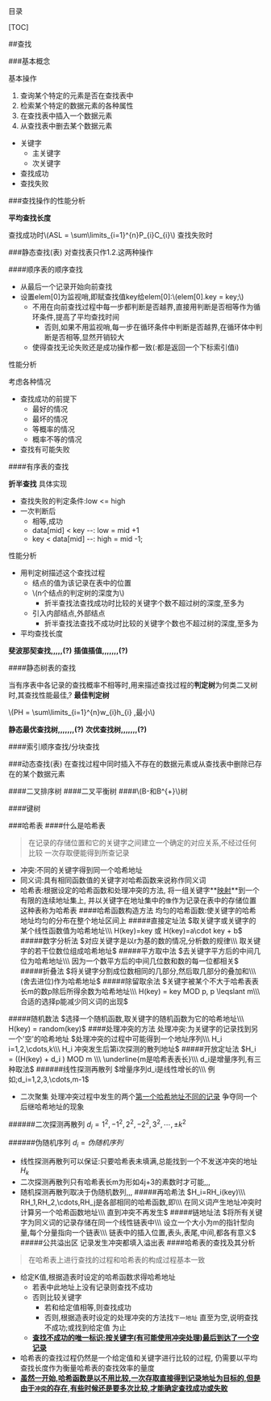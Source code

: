 目录

[TOC]

##查找

###基本概念

基本操作

1. 查询某个特定的元素是否在查找表中
2. 检索某个特定的数据元素的各种属性
3. 在查找表中插入一个数据元素
4. 从查找表中删去某个数据元素

+ 关键字
	- 主关键字
	- 次关键字
+ 查找成功
+ 查找失败

###查找操作的性能分析

**平均查找长度**

查找成功时\\(ASL =  \sum\limits_{i=1}^{n}P_{i}C_{i}\\)
查找失败时

###静态查找(表)
对查找表只作1.2.这两种操作

####顺序表的顺序查找

+ 从最后一个记录开始向前查找
+ 设置elem[0]为监视哨,即赋查找值key给elem[0]:\\(elem[0].key = key;\\)
	- 不用在向前查找过程中每一步都判断是否越界,直接用判断是否相等作为循环条件,提高了平均查找时间
		+ 否则,如果不用监视哨,每一步在循环条件中判断是否越界,在循环体中判断是否相等,显然开销较大
	- 使得查找无论失败还是成功操作都一致(:都是返回一个下标索引值i)

性能分析

考虑各种情况

+ 查找成功的前提下
	- 最好的情况
	- 最坏的情况
	- 等概率的情况
	- 概率不等的情况
+ 查找有可能失败

####有序表的查找

**折半查找**
具体实现

+ 查找失败的判定条件:low <= high
+ 一次判断后
	- 相等,成功
	- data[mid] < key --: low = mid +1
	- key < data[mid] --: high = mid -1;

性能分析

+ 用判定树描述这个查找过程
	+ 结点的值为该记录在表中的位置
	+ \\(n个结点的判定树的深度为\\)
		- 折半查找法查找成功时比较的关键字个数不超过树的深度,至多为
	+ 引入内部结点,外部结点
		- 折半查找法查找不成功时比较的关键字个数也不超过树的深度,至多为
+ 平均查找长度
	
**斐波那契查找,,,,,(?)**
**插值插值,,,,,,,(?)**

####静态树表的查找

当有序表中各记录的查找概率不相等时,用来描述查找过程的**判定树**为何类二叉树时,其查找性能最佳,?
**最佳判定树**

\\(PH = \sum\limits_{i=1}^{n}w_{i}h_{i} ,最小\\)

**静态最优查找树,,,,,,,(?)**
**次优查找树,,,,,,,(?)**

####索引顺序查找/分块查找

###动态查找(表)
在查找过程中同时插入不存在的数据元素或从查找表中删除已存在的某个数据元素

####二叉排序树
####二叉平衡树
####\\(B-和B^{+}\\)树



####键树

###哈希表
####什么是哈希表
>在记录的存储位置和它的关键字之间建立一个确定的对应关系,不经过任何比较
一次存取便能得到所查记录

+ 冲突:不同的关键字得到同一个哈希地址
+ 同义词:具有相同函数值的关键字对哈希函数来说称作同义词
+ 哈希表:根据设定的哈希函数和处理冲突的方法,
将一组关键字**<u>映射</u>**到一个有限的连续地址集上,
并以关键字在地址集中的`像`作为记录在表中的存储位置
这种表称为哈希表
####哈希函数构造方法
均匀的哈希函数:使关键字的哈希地址均匀的分布在整个地址区间上
#####直接定址法
$取关键字或关键字的某个线性函数值为哈希地址\\\
H(key)=key 或 H(key)=a\cdot key + b$
#####数字分析法
$对应关键字是以r为基的数的情况,分析数的规律\\\
取关键字的若干位数位组成哈希地址$
#####平方取中法
$去关键字平方后的中间几位为哈希地址\\\
因为一个数平方后的中间几位数和数的每一位都相关$
#####折叠法
$将关键字分割成位数相同的几部分,然后取几部分的叠加和\\\
(舍去进位)作为哈希地址$
#####除留取余法
$关键字被某个不大于哈希表表长m的数p除后所得余数为哈希地址\\\
H(key) = key  MOD p, p \leqslant m\\\
合适的选择p能减少同义词的出现$

#####随机数法
$选择一个随机函数,取关键字的随机函数为它的哈希地址\\\
H(key) = random(key)$
####处理冲突的方法
处理冲突:为关键字的记录找到另一个'空'的哈希地址
$处理冲突的过程中可能得到一个地址序列\\\
H_i i=1,2,\cdots,k\\\
H_i 冲突发生后第i次探测的散列地址$
#####开放定址法
$H_i = ((H(key) + d_i ) MOD m \\\
\underline{m是哈希表表长}\\\
d_i是增量序列,有三种取法$
######线性探测再散列
$增量序列d_i是线性增长的\\\
例如;d_i=1,2,3,\cdots,m-1$

+ 二次聚集
处理冲突过程中发生的两个<u>第一个哈希地址不同的记录</u>
争夺同一个后继哈希地址的现象


######二次探测再散列
$d_i=1^2,-1^2,2^2,-2^2,3^2,\cdots,\pm k^2$


######伪随机序列
$d_i=伪随机序列$

+ 线性探测再散列可以保证:只要哈希表未填满,总能找到一个不发送冲突的地址$H_k$
+ 二次探测再散列只有哈希表长m为形如4j+3的素数时才可能,,,
+ 随机探测再散列取决于伪随机数列,,,
#####再哈希法
$H_i=RH_i(key)\\\
RH_1,RH_2,\cdots,RH_j是各部相同的哈希函数,即\\\
在同义词产生地址冲突时计算另一个哈希函数地址\\\
直到冲突不再发生$
#####链地址法
$将所有关键字为同义词的记录存储在同一个线性链表中\\\
设立一个大小为m的指针型向量,每个分量指向一个链表\\\
链表中的插入位置,表头,表尾,中间,都各有意义$
#####公共溢出区
记录发生冲突都填入溢出表
####哈希表的查找及其分析
>在哈希表上进行查找的过程和哈希表的构成过程基本一致


+ 给定K值,根据造表时设定的哈希函数求得哈希地址
	- 若表中此地址上没有记录则查找不成功
	- 否则比较关键字
		+ 若和给定值相等,则查找成功
		+ 否则,根据造表时设定的处理冲突的方法找`下一地址`
		直至为空,说明查找不成功;或找到给定值
		为止
	- **<u>查找不成功的唯一标识:按关键字(有可能使用冲突处理)最后到达了一个空记录</u>**
+ 哈希表的查找过程仍然是一个给定值和关键字进行比较的过程,
仍需要以平均查找长度作为衡量哈希表的查找效率的量度
+ **<u>虽然一开始,哈希函数是以不用比较,一次存取直接得到记录地址为目标的,但是
由于`冲突`的存在,有些时候还是要多次比较,才能确定查找成功或失败</u>**	